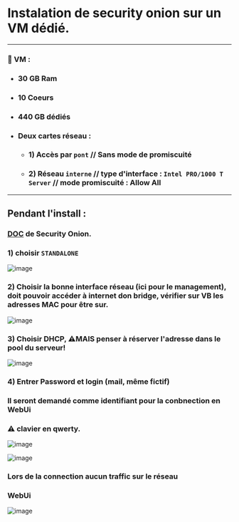 # Instalation de security onion sur un VM dédié.

---

### 📝 VM :
* ### 30 GB Ram
* ### 10 Coeurs
* ### 440 GB dédiés 
* ### Deux cartes réseau :
   * ### 1) Accès par `pont` // Sans mode de promiscuité
   * ### 2) Réseau `interne` // type d'interface : `Intel PRO/1000 T Server` // mode promiscuité : Allow All

--- 
## Pendant l'install : 

### [DOC](https://docs.securityonion.net/en/2.4/first-time-users.html) de Security Onion.

### 1) choisir `STANDALONE`
![image](https://github.com/user-attachments/assets/e58f16cc-cb9c-41bd-9842-dff9369b265d)

### 2) Choisir la bonne interface réseau (ici pour le management), doit pouvoir accéder à internet don bridge, vérifier sur VB les adresses MAC pour être sur.
![image](https://github.com/user-attachments/assets/0448502b-0807-4ca6-a825-f347fb260593)

### 3) Choisir DHCP, ⚠️MAIS penser à réserver l'adresse dans le pool du serveur!
![image](https://github.com/user-attachments/assets/660c14c6-92b6-46f8-9966-e10c0183b688)

### 4) Entrer Password et login (mail, même fictif)
### Il seront demandé comme identifiant pour la conbnection en WebUi
### ⚠️ clavier en qwerty.
![image](https://github.com/user-attachments/assets/9ee748b6-8755-4cc9-b0ec-1d5c539f812a)

![image](https://github.com/user-attachments/assets/3383be53-de43-4b3e-9f81-166a32e9c521)

### Lors de la connection aucun traffic sur le réseau

### WebUi
![image](https://github.com/user-attachments/assets/7dc21442-8c65-44ae-bd6e-ad71b149ded1)




